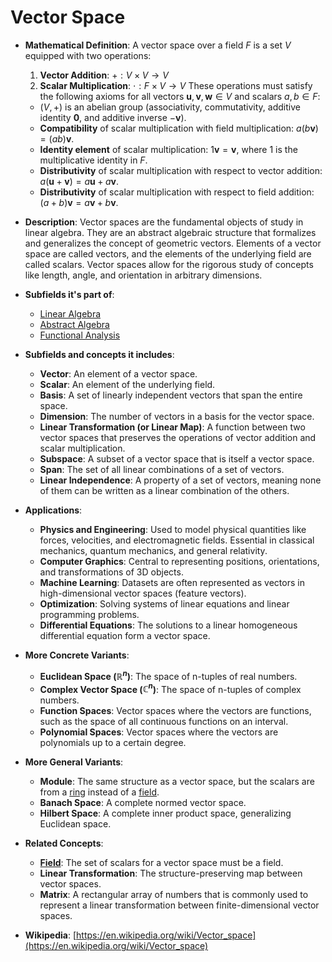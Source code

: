 # Vector Space

- **Mathematical Definition**: A vector space over a field $F$ is a set $V$ equipped with two operations:
    1.  **Vector Addition**: $+: V \times V \to V$
    2.  **Scalar Multiplication**: $\cdot: F \times V \to V$
These operations must satisfy the following axioms for all vectors $\mathbf{u}, \mathbf{v}, \mathbf{w} \in V$ and scalars $a, b \in F$:
    - $(V, +)$ is an abelian group (associativity, commutativity, additive identity $\mathbf{0}$, and additive inverse $-\mathbf{v}$).
    - **Compatibility** of scalar multiplication with field multiplication: $a(b\mathbf{v}) = (ab)\mathbf{v}$.
    - **Identity element** of scalar multiplication: $1\mathbf{v} = \mathbf{v}$, where $1$ is the multiplicative identity in $F$.
    - **Distributivity** of scalar multiplication with respect to vector addition: $a(\mathbf{u}+\mathbf{v}) = a\mathbf{u} + a\mathbf{v}$.
    - **Distributivity** of scalar multiplication with respect to field addition: $(a+b)\mathbf{v} = a\mathbf{v} + b\mathbf{v}$.

- **Description**: Vector spaces are the fundamental objects of study in linear algebra. They are an abstract algebraic structure that formalizes and generalizes the concept of geometric vectors. Elements of a vector space are called vectors, and the elements of the underlying field are called scalars. Vector spaces allow for the rigorous study of concepts like length, angle, and orientation in arbitrary dimensions.

- **Subfields it's part of**:
    - [Linear Algebra](https://en.wikipedia.org/wiki/Linear_algebra)
    - [Abstract Algebra](https://en.wikipedia.org/wiki/Abstract_algebra)
    - [Functional Analysis](https://en.wikipedia.org/wiki/Functional_analysis)

- **Subfields and concepts it includes**:
    - **Vector**: An element of a vector space.
    - **Scalar**: An element of the underlying field.
    - **Basis**: A set of linearly independent vectors that span the entire space.
    - **Dimension**: The number of vectors in a basis for the vector space.
    - **Linear Transformation (or Linear Map)**: A function between two vector spaces that preserves the operations of vector addition and scalar multiplication.
    - **Subspace**: A subset of a vector space that is itself a vector space.
    - **Span**: The set of all linear combinations of a set of vectors.
    - **Linear Independence**: A property of a set of vectors, meaning none of them can be written as a linear combination of the others.

- **Applications**:
    - **Physics and Engineering**: Used to model physical quantities like forces, velocities, and electromagnetic fields. Essential in classical mechanics, quantum mechanics, and general relativity.
    - **Computer Graphics**: Central to representing positions, orientations, and transformations of 3D objects.
    - **Machine Learning**: Datasets are often represented as vectors in high-dimensional vector spaces (feature vectors).
    - **Optimization**: Solving systems of linear equations and linear programming problems.
    - **Differential Equations**: The solutions to a linear homogeneous differential equation form a vector space.

- **More Concrete Variants**:
    - **Euclidean Space ($\mathbb{R}^n$)**: The space of n-tuples of real numbers.
    - **Complex Vector Space ($\mathbb{C}^n$)**: The space of n-tuples of complex numbers.
    - **Function Spaces**: Vector spaces where the vectors are functions, such as the space of all continuous functions on an interval.
    - **Polynomial Spaces**: Vector spaces where the vectors are polynomials up to a certain degree.

- **More General Variants**:
    - **Module**: The same structure as a vector space, but the scalars are from a [ring](./ring.md) instead of a [field](./field.md).
    - **Banach Space**: A complete normed vector space.
    - **Hilbert Space**: A complete inner product space, generalizing Euclidean space.

- **Related Concepts**:
    - **[Field](./field.md)**: The set of scalars for a vector space must be a field.
    - **Linear Transformation**: The structure-preserving map between vector spaces.
    - **Matrix**: A rectangular array of numbers that is commonly used to represent a linear transformation between finite-dimensional vector spaces.

- **Wikipedia**: [https://en.wikipedia.org/wiki/Vector_space](https://en.wikipedia.org/wiki/Vector_space)
